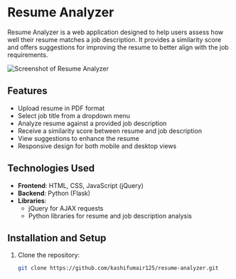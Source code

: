 # Resume Analyzer

Resume Analyzer is a web application designed to help users assess how well their resume matches a job description. It provides a similarity score and offers suggestions for improving the resume to better align with the job requirements.

![Screenshot of Resume Analyzer](assets/screenshot.png)

## Features

- Upload resume in PDF format
- Select job title from a dropdown menu
- Analyze resume against a provided job description
- Receive a similarity score between resume and job description
- View suggestions to enhance the resume
- Responsive design for both mobile and desktop views

## Technologies Used

- **Frontend**: HTML, CSS, JavaScript (jQuery)
- **Backend**: Python (Flask)
- **Libraries**: 
  - jQuery for AJAX requests
  - Python libraries for resume and job description analysis

## Installation and Setup

1. Clone the repository:
   ```bash
   git clone https://github.com/kashifumair125/resume-analyzer.git
